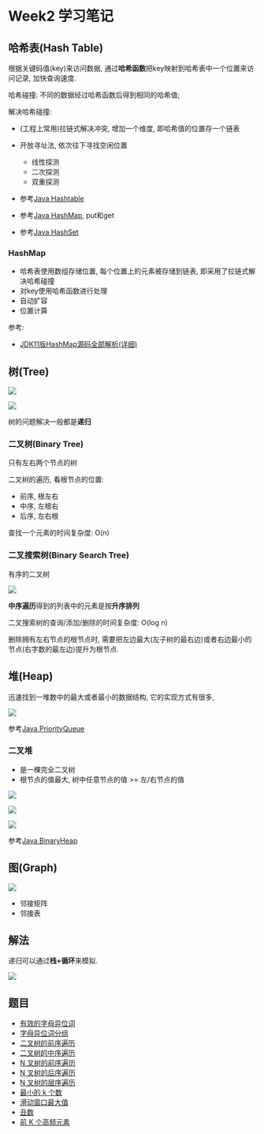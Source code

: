 # Week2 学习笔记

## 哈希表(Hash Table)

根据关键码值(key)来访问数据, 
通过**哈希函数**把key映射到哈希表中一个位置来访问记录, 
加快查询速度.

哈希碰撞: 不同的数据经过哈希函数后得到相同的哈希值;

解决哈希碰撞:
- (工程上常用)拉链式解决冲突, 增加一个维度, 即哈希值的位置存一个链表
- 开放寻址法, 依次往下寻找空闲位置
    + 线性探测
    + 二次探测
    + 双重探测

- 参考[Java Hashtable](https://docs.oracle.com/en/java/javase/11/docs/api/java.base/java/util/Hashtable.html)
- 参考[Java HashMap](https://docs.oracle.com/en/java/javase/11/docs/api/java.base/java/util/HashMap.html), put和get
- 参考[Java HashSet]()

### HashMap

- 哈希表使用数组存储位置, 每个位置上的元素被存储到链表, 
即采用了拉链式解决哈希碰撞
- 对key使用哈希函数进行处理
- 自动扩容
- 位置计算

参考:
- [JDK11版HashMap源码全部解析(详细)](https://blog.csdn.net/qq_21845263/article/details/89604721)

## 树(Tree)

![](树和图.png)

![](树的定义.png)

树的问题解决一般都是**递归**

### 二叉树(Binary Tree)

只有左右两个节点的树

二叉树的遍历, 看根节点的位置:
- 前序, 根左右
- 中序, 左根右
- 后序, 左右根

查找一个元素的时间复杂度: O(n)

### 二叉搜索树(Binary Search Tree)

有序的二叉树

![](二叉搜索树定义.png)

**中序遍历**得到的列表中的元素是按**升序排列**

二叉搜索树的查询/添加/删除的时间复杂度: O(log n)

删除拥有左右节点的根节点时, 需要把左边最大(左子树的最右边)或者右边最小的节点(右字数的最左边)提升为根节点.

## 堆(Heap)

迅速找到一堆数中的最大或者最小的数据结构,
它的实现方式有很多, 

![](堆的定义.jpg)

参考[Java PriorityQueue]()

### 二叉堆

- 是一棵完全二叉树
- 根节点的值最大, 树中任意节点的值 >= 左/右节点的值

![](二叉堆的实现.jpg)

![](二叉堆的插入操作.jpg)

![](二叉堆的删除操作.jpg)

参考[Java BinaryHeap]()

## 图(Graph)

![](图的属性.jpg)

- 邻接矩阵
- 邻接表

## 解法

递归可以通过**栈+循环**来模拟.

![](栈循环后序遍历.jpg)

## 题目

- [有效的字母异位词](https://leetcode-cn.com/problems/valid-anagram/description/)
- [字母异位词分组](https://leetcode-cn.com/problems/group-anagrams/)
- [二叉树的前序遍历](https://leetcode-cn.com/problems/binary-tree-preorder-traversal/)
- [二叉树的中序遍历](https://leetcode-cn.com/problems/binary-tree-inorder-traversal/)
- [N 叉树的前序遍历](https://leetcode-cn.com/problems/n-ary-tree-preorder-traversal/description/)
- [N 叉树的后序遍历](https://leetcode-cn.com/problems/n-ary-tree-postorder-traversal/)
- [N 叉树的层序遍历](https://leetcode-cn.com/problems/n-ary-tree-level-order-traversal/)
- [最小的 k 个数](https://leetcode-cn.com/problems/zui-xiao-de-kge-shu-lcof/)
- [滑动窗口最大值](https://leetcode-cn.com/problems/sliding-window-maximum/)
- [丑数](https://leetcode-cn.com/problems/chou-shu-lcof/)
- [前 K 个高频元素](https://leetcode-cn.com/problems/top-k-frequent-elements/)